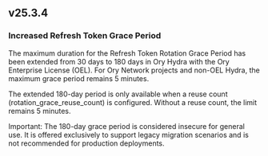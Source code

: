 ## v25.3.4

### Increased Refresh Token Grace Period

The maximum duration for the Refresh Token Rotation Grace Period has been extended from 30 days to 180 days in Ory Hydra with the
Ory Enterprise License (OEL). For Ory Network projects and non-OEL Hydra, the maximum grace period remains 5 minutes.

The extended 180-day period is only available when a reuse count (rotation_grace_reuse_count) is configured. Without a reuse
count, the limit remains 5 minutes.

Important: The 180-day grace period is considered insecure for general use. It is offered exclusively to support legacy migration
scenarios and is not recommended for production deployments.
